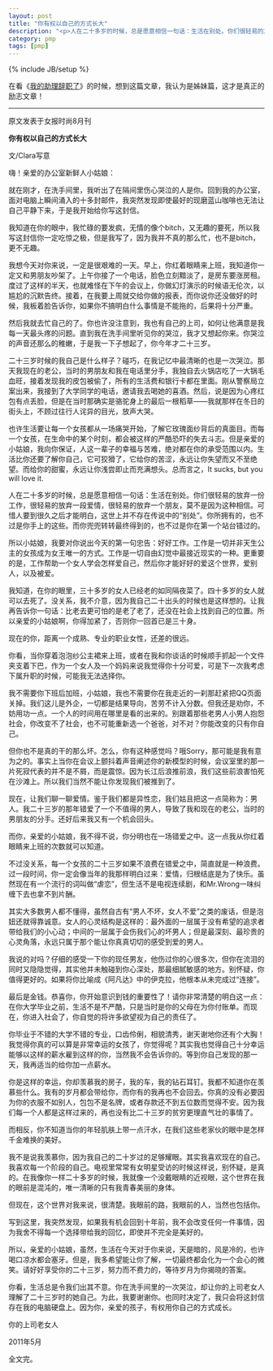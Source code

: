 ```yaml
---
layout: post
title: "你有权以自己的方式长大"
description: "<p>人在二十多岁的时候，总是愿意相信一句话：生活在别处。你们很轻易的放弃一份工作，很轻易的放弃一段爱情，很轻易的放弃一个朋友，莫不是因为这种相信。可惜人要到很久之后才能明白，这世上并不存在传说中的<b>别处</b>。你所拥有的，也不过是你手上的这些。而你兜兜转转最终得到的，也不过是你在第一个站台错过的。<p>"
category: pmp
tags: [pmp]
---
```

{% include JB/setup %}

在看《[我的助理辞职了](http://www.chenzixin.com/pmp/2013/03/14/my-assistant-quit-herself/)》的时候，想到这篇文章，我认为是姊妹篇，这才是真正的励志文章！


----

原文发表于女报时尚8月刊

**你有权以自己的方式长大**

文/Clara写意

嗨！亲爱的办公室新鲜人小姑娘：

就在刚才，在洗手间里，我听出了在隔间里伤心哭泣的人是你。回到我的办公室，面对电脑上瞬间涌入的十多封邮件，我突然发现即使最好的现磨蓝山咖啡也无法让自己平静下来，于是我开始给你写这封信。

我知道在你的眼中，我忙碌的要发疯，无情的像个bitch，又无趣的要死，所以我写这封信你一定吃惊之极，但是我写了，因为我并不真的那么忙，也不是bitch，更不无趣。

我想今天对你来说，一定是很艰难的一天。早上，你红着眼睛来上班，我知道你一定又和男朋友吵架了。上午你接了一个电话，脸色立刻黯淡了，是房东要涨房租。度过了这样的半天，也就难怪在下午的会议上，你做幻灯演示的时候语无伦次，以尴尬的沉默告终。接着，在我要上周就交给你做的报表，而你说你还没做好的时候，我板着脸告诉你，如果你不搞明白什么事情是不能拖的，后果将十分严重。

然后我就去忙自己的了。你也许没注意到，我也有自己的上司，如何让他满意是我每一天最头疼的问题。直到我在洗手间里听见你的哭泣，我才又想起你来。你哭泣的声音还那么的稚嫩，于是我一下子想起了，你今年才二十三岁。

二十三岁时候的我自己是什么样子？碰巧，在我记忆中最清晰的也是一次哭泣。那天我现在的老公，当时的男朋友和我在电话里分手，我独自去火锅店吃了一大锅毛血旺，接着发现我的皮包被偷了，所有的生活费和银行卡都在里面。刚从警察局立案出来，我接到了大学同学的电话，邀请我去喝她的喜酒。然后，说是因为心疼红包有点丢脸，但是在当时那确实是骆驼身上的最后一根稻草——我就那样在冬日的街头上，不顾过往行人诧异的目光，放声大哭。

也许生活要让每一个女孩都从一场痛哭开始，了解它玫瑰面纱背后的真面目。而每一个女孩，在生命中的某个时刻，都会被这样的严酷恐吓的失去斗志。但是亲爱的小姑娘，我向你保证，人这一辈子的幸福与苦难，绝对都在你的承受范围以内。生活比你还要了解你自己，它可狡猾了，它给你的苦涩，永远让你失望而又不至绝望。而给你的甜蜜，永远让你浅尝即止而充满想头。总而言之，It sucks, but you will love it.

人在二十多岁的时候，总是愿意相信一句话：生活在别处。你们很轻易的放弃一份工作，很轻易的放弃一段爱情，很轻易的放弃一个朋友，莫不是因为这种相信。可惜人要到很久之后才能明白，这世上并不存在传说中的“别处”。你所拥有的，也不过是你手上的这些。而你兜兜转转最终得到的，也不过是你在第一个站台错过的。

所以小姑娘，我要对你说出今天的第一句忠告：好好工作。工作是一切并非天生公主的女孩成为女王唯一的方式。工作是一切自由幻觉中最接近现实的一种。更重要的是，工作帮助一个女人学会怎样爱自己，然后你才能好好的爱这个世界，爱别人，以及被爱。

我知道，在你的眼里，三十多岁的女人已经老的如同隔夜菜了。四十多岁的女人就可以去死了。没关系，我不介意，因为我自己二十出头的时候也是这样想的。让我再告诉你一句话：比老去更可怕的是老了老了，还没在社会上找到自己的位置。所以亲爱的小姑娘啊，你得加紧了，否则你一回首已是三十身。

现在的你，距离一个成熟、专业的职业女性，还差的很远。

你看，当你穿着泡泡纱公主裙来上班，或者在我和你谈话的时候顺手抓起一个文件夹支着下巴，作为一个女人及一个妈妈来说我觉得你十分可爱，可是下一次我考虑下属升职的时候，可能我无法选择你。

我不需要你下班后加班，小姑娘，我也不需要你在我走近的一刹那赶紧把QQ页面关掉。我们这儿是外企，一切都是结果导向，苦劳不计入分数。但我还是劝你，不妨用功一点。一个人的时间用在哪里是看的出来的。别跟着那些老男人小男人抱怨社会，你改变不了社会，也不可能重新选一个爸爸，对不对？你能改变的只有你自己。

但你也不是真的干的那么坏。怎么，你有这种感觉吗？哦Sorry，那可能是我有意为之的。事实上当你在会议上颤抖着声音阐述你的新模型的时候，会议室里的那一片死寂代表的并不是不屑，而是震惊。因为长江后浪推前浪，我们这些前浪害怕死在沙滩上。所以我们当然不能让你发现我们被推到了。

现在，让我们聊一聊爱情。鉴于我们都是异性恋，我们姑且把这一点简称为：男人。我二十三岁的那年错爱了一个不值得的男人，导致了我和现在的老公，当时的男朋友的分手。还好后来我又有一个机会回头。

而你，亲爱的小姑娘，我不得不说，你分明也在一场错爱之中。这一点我从你红着眼睛来上班的次数就可以知道。

不过没关系，每一个女孩的二十三岁如果不浪费在错爱之中，简直就是一种浪费。过一段时间，你一定会像当年的我那样明白过来：爱情，归根结底是为了快乐。虽然现在有一个流行的词叫做“虐恋”，但生活不是电视连续剧，和Mr.Wrong一味纠缠下去也拿不到片酬。

其实大多数男人都不懂得，虽然自古有“男人不坏，女人不爱”之类的废话，但是泡妞还就得靠诚意。女人的心灵结构是这样的：最外面的一层属于没有希望的追求者带给我们的小心动；中间的一层属于会伤我们心的坏男人；但是最深刻、最珍贵的心灵角落，永远只属于那个能让你真真切切的感受到爱的男人。

我说的对吗？仔细的感受一下你的现任男友，他伤过你的心很多次，但你在流泪的同时又隐隐觉得，其实他并未触碰到你心深处，那最细腻敏感的地方。别怀疑，你值得更好的。如果将你比喻成《阿凡达》中的伊克拉，他根本从未完成过“连接”。

最后是金钱。恭喜你，你开始意识到钱的重要性了！请你非常清楚的明白这一点：在你大学毕业之前，生活不是不严酷，只是当时是你的父母在为你付账单。而现在，你进入社会了，你自觉的将许多欲望视为自己的责任了。

你毕业于不错的大学不错的专业，口齿伶俐，相貌清秀，谢天谢地你还有个大胸！我觉得你真的可以算是非常幸运的女孩了，你觉得呢？其实我也觉得自己十分幸运能够以这样的薪水雇到这样的你，当然我不会告诉你的。等到你自己发现的那一天，我再适当的给你加一点薪水。

你是这样的幸运，你却羡慕我的房子，我的车，我的钻石耳钉。我都不知道你在羡慕些什么。我有的岁月都会带给你，而你有的我再也不会回去。你真的没有必要因为你的衣服不如别人，包包不是名牌，或者存款还不到五位数而觉得不安。因为我们每一个人都是这样过来的，再也没有比二十三岁的贫穷更理直气壮的事情了。

而相反，你不知道当你的年轻肌肤上带一点汗水，在我们这些老家伙的眼中是怎样千金难换的美好。

我不是说我羡慕你，因为我自己的二十岁过的足够耀眼。其实我喜欢现在的自己。我喜欢每一个阶段的自己。电视里常常有女明星受访的时候这样说，别怀疑，是真的。在我像你一样二十多岁的时候，我就像一个没戴眼睛的近视眼，这个世界在我的眼前是混沌的，唯一清晰的只有我青春美丽的身体。

但现在，这个世界对我来说，很清楚。我眼前的路，我眼前的人，当然也包括你。

写到这里，我突然发现，如果我有机会回到十年前，我不会改变任何一件事情，因为我舍不得每一个选择带给我的回忆，即使并不完全是美好的。

所以，亲爱的小姑娘，虽然，生活在今天对于你来说，天是暗的，风是冷的，也许喝口凉水都会塞牙。但是，我多希望能让你了解，一切最终都会化为一个会心的微笑。请好好享受你的二十三岁，努力而不费力的，等待岁月为你揭晓的答案。

你看，生活总是令我们出其不意。你在洗手间里的一次哭泣，却让你的上司老女人理解了二十三岁时的她自己。为此，我要谢谢你。也同时决定了，我只会将这封信存在我的电脑硬盘上。因为你，亲爱的孩子，有权用你自己的方式成长。

你的上司老女人

2011年5月

全文完。

